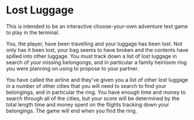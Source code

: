 # Lost Luggage

This is intended to be an interactive choose-your-own adventure text game to play in the terminal.

You, the player, have been travelling and your luggage has been lost. Not only has it been lost, your bag seems to have broken and the contents have spilled into other luggage. You must track down a list of lost luggage in search of your missing belongongs, and in particular a family heirloom ring you were planning on using to propose to your partner.

You have called the airline and they've given you a list of other lost luggage in a number of other cities that you will need to search to find your belongings, and in particular the ring. You have enough time and money to search through all of the cities, but your score will be determined by the total length time and money spent on the flights tracking down your belongings. The game will end when you find the ring.


